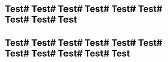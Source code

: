 # Test# Test# Test# Test# Test# Test# Test# Test# Test

# Test# Test# Test# Test# Test# Test# Test# Test# Test# Test# Test
